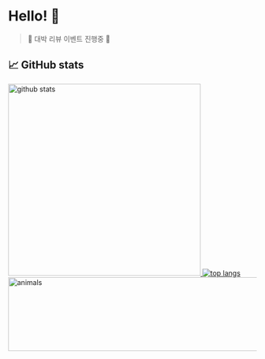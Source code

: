 # Hello! 👋 
> 💐 대박 리뷰 이벤트 진행중 💐

## 📈 GitHub stats

<!-- 
<a href="#">
  <img 
    width="380px"
    height="191px" 
    src="https://github-profile-trophy.vercel.app/?username=dusunax&theme=darkhub&row=2&column=4&no-frame=true" 
    alt="trophy" 
  />
</a>
-->

<a href="#">
  <img 
    width="390px"
    src="https://github-readme-stats.vercel.app/api?username=dusunax&show_icons=true&bg_color=0,1A5D1A,F1C93B&title_color=FAE392&text_color=ffffff&border_color=1A5D1A" 
    alt="github stats"
  />
</a>

<a href="#" >
  <img
    src="https://github-readme-stats.vercel.app/api/top-langs/?username=dusunax&layout=compact&theme=dark" 
    alt="top langs" 
  />
</a>

<a href="https://github.com/devxb/gitanimals">
  <img 
    width="600px"
    height="150px"
    src="https://render.gitanimals.org/lines/dusunax?pet-id=645189101749784288" 
    alt="animals"
  />
</a>
